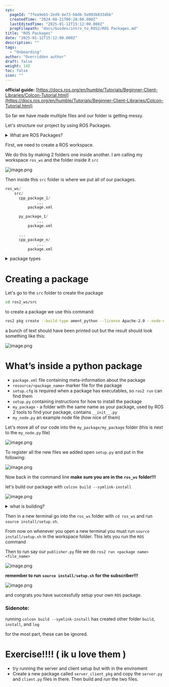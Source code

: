 ```yaml
---
sys:
  pageId: "7fea9eb5-2ed9-4e73-b6d6-5e093b833dbb"
  createdTime: "2024-08-21T00:28:00.000Z"
  lastEditedTime: "2025-01-12T15:12:00.000Z"
  propFilepath: "docs/Guides/intro_to_ROS2/ROS Packages.md"
title: "ROS Packages"
date: "2025-01-12T15:12:00.000Z"
description: ""
tags:
  - "Onboarding"
author: "Overridden author"
draft: false
weight: 145
toc: false
icon: ""
---
```


**official guide:** [https://docs.ros.org/en/humble/Tutorials/Beginner-Client-Libraries/Colcon-Tutorial.html](https://docs.ros.org/en/humble/Tutorials/Beginner-Client-Libraries/Colcon-Tutorial.html)

So far we have made multiple files and our folder is getting messy.

Let's structure our project by using ROS Packages.

<details>

<summary>What are ROS Packages?</summary>

ROS Packages are, as the name implies, packages of code that are highly sharable between ROS developers.

They consist of a folder, `package.xml` file, and source code

```python
      cpp_package_1/
		      ... imagine much code files here ..
          package.xml
```

</details>

First, we need to create a ROS workspace.

We do this by making 2 folders one inside another. I am calling my workspace `ros_ws` and the folder inside it `src`

![image.png](https://prod-files-secure.s3.us-west-2.amazonaws.com/d518164a-d88e-44d1-a4ee-3adb3bd8bce0/70706947-fd18-4537-a67b-e12946812d31/image.png?X-Amz-Algorithm=AWS4-HMAC-SHA256&X-Amz-Content-Sha256=UNSIGNED-PAYLOAD&X-Amz-Credential=ASIAZI2LB466QI557H32%2F20250425%2Fus-west-2%2Fs3%2Faws4_request&X-Amz-Date=20250425T041059Z&X-Amz-Expires=3600&X-Amz-Security-Token=IQoJb3JpZ2luX2VjEIz%2F%2F%2F%2F%2F%2F%2F%2F%2F%2FwEaCXVzLXdlc3QtMiJHMEUCIQDFrJgDT8v%2BFsbIhDBstnHYNhuTp%2B1HJjKrmi%2FnGQNbTAIgHeku63VZ0%2BCAWyaynW5Hj55y%2BGB%2BOmYZ%2FI1qcNDTw3Uq%2FwMIJRAAGgw2Mzc0MjMxODM4MDUiDFYYVFFNCfZPcNfofCrcAzm9h360jw1e798xpe%2FKX9RJkbh9X6%2Be2eQA%2FBqpfOPOa%2Fb6A28q3QV2ucTKIioWyb3zs0VuI3w1NneKofam2Q3kZAhvtfParGJIkjGURqxe5H4GUhSfHb%2BxIIqzhU%2BgAtU%2BXizKCNaX%2FgQ54AMAbLqZ98ZX1%2BDQGvZ0DyBzyASK8ljgoqrUnzsGdo0lct9ktnZCQi0u%2BZmtbM2z62Dqi%2BRWSTRTXnKLToAdVWNv6h6K96YBs%2BUFV5aZHJSSfzHKQJLcdvbBMOKGraCIYgKSlgnCO%2FgdCFncS2fShN%2B8w2IrELX0%2BixOjTCOwMxi%2FbaEq8uhNnvLgZBF0hm90zD0rh4CtUDfZI2m%2BOc9dSrQzBoV92yrC7P69P3IregcyHgLV%2FK3euE4J7a5fzOAmLT5o5i1QeHkhe47gDhPaBCq2i0T04zeDC8hl1HOX4o3oHuBMh26w1ScdF8hNhPFlPb8lvs8mdmoaoysSa3o026NrpJdoTuDwF9eVrmBFGqRi2JXcFrVV2BZjI4vs1gBW2dXBDpKE89pbBXRSY4jBNy%2F9BzoVJqZC%2BIOZvY%2BXPCelLQZB0HP%2B3x5DDvWXAOJRQKxbobwZfU40WqM40lhAoE4rs1x9OYcK3Rn53X6o952MOKVrMAGOqUB2zlnhA3%2F%2FERrlO%2FdK7sBoDqKFY8twIBjN0GNRxBuEMnwrU9kvsZYxjLU6eWkFUq3BMXcuG0jk7%2BP8rgg0P%2BiNVT9BubozqYVUh5UrF4BgTzx9ub1P4AnhACG%2BoD3xM7bBZsHDfY7AI7FLzrNtij7JlGqhbPfK%2B9CKpgMUMqbwKeRoer%2FTitrsED%2FsPjf7oPGJzw6a1oxUEsDAiypyXt1vWJKWZ9n&X-Amz-Signature=476f5d1b743f02eecb7a1b9d15388d6a4c3e935b114a4719e9cf7c9764a171f3&X-Amz-SignedHeaders=host&x-id=GetObject)

Then inside this `src` folder is where we put all of our packages.

```python
ros_ws/
    src/
      cpp_package_1/
		      ...
          package.xml

      py_package_1/
		      ...
          package.xml

      ...
      cpp_package_n/
		      ...
          package.xml

```

<details>

<summary>package types</summary>

packages can be either `C++` or python.

the intern file structure is different for each but for this guide we will stick to creating python packages

</details>

# Creating a package

Let's go to the `src` folder to create the package

```bash
cd ros2_ws/src
```

to create a package we use this command:

```bash
ros2 pkg create --build-type ament_python --license Apache-2.0 --node-name my_node my_package
```

a bunch of text should have been printed out but the result should look something like this:

![image.png](https://prod-files-secure.s3.us-west-2.amazonaws.com/d518164a-d88e-44d1-a4ee-3adb3bd8bce0/e6cf1e3f-8512-4a3e-b131-079f800bf3e8/image.png?X-Amz-Algorithm=AWS4-HMAC-SHA256&X-Amz-Content-Sha256=UNSIGNED-PAYLOAD&X-Amz-Credential=ASIAZI2LB466QI557H32%2F20250425%2Fus-west-2%2Fs3%2Faws4_request&X-Amz-Date=20250425T041059Z&X-Amz-Expires=3600&X-Amz-Security-Token=IQoJb3JpZ2luX2VjEIz%2F%2F%2F%2F%2F%2F%2F%2F%2F%2FwEaCXVzLXdlc3QtMiJHMEUCIQDFrJgDT8v%2BFsbIhDBstnHYNhuTp%2B1HJjKrmi%2FnGQNbTAIgHeku63VZ0%2BCAWyaynW5Hj55y%2BGB%2BOmYZ%2FI1qcNDTw3Uq%2FwMIJRAAGgw2Mzc0MjMxODM4MDUiDFYYVFFNCfZPcNfofCrcAzm9h360jw1e798xpe%2FKX9RJkbh9X6%2Be2eQA%2FBqpfOPOa%2Fb6A28q3QV2ucTKIioWyb3zs0VuI3w1NneKofam2Q3kZAhvtfParGJIkjGURqxe5H4GUhSfHb%2BxIIqzhU%2BgAtU%2BXizKCNaX%2FgQ54AMAbLqZ98ZX1%2BDQGvZ0DyBzyASK8ljgoqrUnzsGdo0lct9ktnZCQi0u%2BZmtbM2z62Dqi%2BRWSTRTXnKLToAdVWNv6h6K96YBs%2BUFV5aZHJSSfzHKQJLcdvbBMOKGraCIYgKSlgnCO%2FgdCFncS2fShN%2B8w2IrELX0%2BixOjTCOwMxi%2FbaEq8uhNnvLgZBF0hm90zD0rh4CtUDfZI2m%2BOc9dSrQzBoV92yrC7P69P3IregcyHgLV%2FK3euE4J7a5fzOAmLT5o5i1QeHkhe47gDhPaBCq2i0T04zeDC8hl1HOX4o3oHuBMh26w1ScdF8hNhPFlPb8lvs8mdmoaoysSa3o026NrpJdoTuDwF9eVrmBFGqRi2JXcFrVV2BZjI4vs1gBW2dXBDpKE89pbBXRSY4jBNy%2F9BzoVJqZC%2BIOZvY%2BXPCelLQZB0HP%2B3x5DDvWXAOJRQKxbobwZfU40WqM40lhAoE4rs1x9OYcK3Rn53X6o952MOKVrMAGOqUB2zlnhA3%2F%2FERrlO%2FdK7sBoDqKFY8twIBjN0GNRxBuEMnwrU9kvsZYxjLU6eWkFUq3BMXcuG0jk7%2BP8rgg0P%2BiNVT9BubozqYVUh5UrF4BgTzx9ub1P4AnhACG%2BoD3xM7bBZsHDfY7AI7FLzrNtij7JlGqhbPfK%2B9CKpgMUMqbwKeRoer%2FTitrsED%2FsPjf7oPGJzw6a1oxUEsDAiypyXt1vWJKWZ9n&X-Amz-Signature=50fcddea6b693a853efe360dbbee04db2956726e810ecc740ffcfbd21ba2f95d&X-Amz-SignedHeaders=host&x-id=GetObject)

# What’s inside a python package

- `package.xml` file containing meta-information about the package
- `resource/<package_name>` marker file for the package
- `setup.cfg` is required when a package has executables, so `ros2 run` can find them
- `setup.py` containing instructions for how to install the package
- `my_package` - a folder with the same name as your package, used by ROS 2 tools to find your package, contains `__init__.py`
- `my_node.py` an example node file (how nice of them)

Let's move all of our code into the `my_package/my_package` folder (this is next to the `my_node.py` file)

![image.png](https://prod-files-secure.s3.us-west-2.amazonaws.com/d518164a-d88e-44d1-a4ee-3adb3bd8bce0/9ce58f11-0da9-4d3e-b86d-506a9685d378/image.png?X-Amz-Algorithm=AWS4-HMAC-SHA256&X-Amz-Content-Sha256=UNSIGNED-PAYLOAD&X-Amz-Credential=ASIAZI2LB466QI557H32%2F20250425%2Fus-west-2%2Fs3%2Faws4_request&X-Amz-Date=20250425T041059Z&X-Amz-Expires=3600&X-Amz-Security-Token=IQoJb3JpZ2luX2VjEIz%2F%2F%2F%2F%2F%2F%2F%2F%2F%2FwEaCXVzLXdlc3QtMiJHMEUCIQDFrJgDT8v%2BFsbIhDBstnHYNhuTp%2B1HJjKrmi%2FnGQNbTAIgHeku63VZ0%2BCAWyaynW5Hj55y%2BGB%2BOmYZ%2FI1qcNDTw3Uq%2FwMIJRAAGgw2Mzc0MjMxODM4MDUiDFYYVFFNCfZPcNfofCrcAzm9h360jw1e798xpe%2FKX9RJkbh9X6%2Be2eQA%2FBqpfOPOa%2Fb6A28q3QV2ucTKIioWyb3zs0VuI3w1NneKofam2Q3kZAhvtfParGJIkjGURqxe5H4GUhSfHb%2BxIIqzhU%2BgAtU%2BXizKCNaX%2FgQ54AMAbLqZ98ZX1%2BDQGvZ0DyBzyASK8ljgoqrUnzsGdo0lct9ktnZCQi0u%2BZmtbM2z62Dqi%2BRWSTRTXnKLToAdVWNv6h6K96YBs%2BUFV5aZHJSSfzHKQJLcdvbBMOKGraCIYgKSlgnCO%2FgdCFncS2fShN%2B8w2IrELX0%2BixOjTCOwMxi%2FbaEq8uhNnvLgZBF0hm90zD0rh4CtUDfZI2m%2BOc9dSrQzBoV92yrC7P69P3IregcyHgLV%2FK3euE4J7a5fzOAmLT5o5i1QeHkhe47gDhPaBCq2i0T04zeDC8hl1HOX4o3oHuBMh26w1ScdF8hNhPFlPb8lvs8mdmoaoysSa3o026NrpJdoTuDwF9eVrmBFGqRi2JXcFrVV2BZjI4vs1gBW2dXBDpKE89pbBXRSY4jBNy%2F9BzoVJqZC%2BIOZvY%2BXPCelLQZB0HP%2B3x5DDvWXAOJRQKxbobwZfU40WqM40lhAoE4rs1x9OYcK3Rn53X6o952MOKVrMAGOqUB2zlnhA3%2F%2FERrlO%2FdK7sBoDqKFY8twIBjN0GNRxBuEMnwrU9kvsZYxjLU6eWkFUq3BMXcuG0jk7%2BP8rgg0P%2BiNVT9BubozqYVUh5UrF4BgTzx9ub1P4AnhACG%2BoD3xM7bBZsHDfY7AI7FLzrNtij7JlGqhbPfK%2B9CKpgMUMqbwKeRoer%2FTitrsED%2FsPjf7oPGJzw6a1oxUEsDAiypyXt1vWJKWZ9n&X-Amz-Signature=b7d413b47bc844ad396f566c4b934239329b7e77c4cee7a2a66e517c3854d2e6&X-Amz-SignedHeaders=host&x-id=GetObject)

To register all the new files we added open `setup.py` and put in the following:

![image.png](https://prod-files-secure.s3.us-west-2.amazonaws.com/d518164a-d88e-44d1-a4ee-3adb3bd8bce0/1cd7c262-4cae-4496-9d75-c178537d24a2/image.png?X-Amz-Algorithm=AWS4-HMAC-SHA256&X-Amz-Content-Sha256=UNSIGNED-PAYLOAD&X-Amz-Credential=ASIAZI2LB466QI557H32%2F20250425%2Fus-west-2%2Fs3%2Faws4_request&X-Amz-Date=20250425T041059Z&X-Amz-Expires=3600&X-Amz-Security-Token=IQoJb3JpZ2luX2VjEIz%2F%2F%2F%2F%2F%2F%2F%2F%2F%2FwEaCXVzLXdlc3QtMiJHMEUCIQDFrJgDT8v%2BFsbIhDBstnHYNhuTp%2B1HJjKrmi%2FnGQNbTAIgHeku63VZ0%2BCAWyaynW5Hj55y%2BGB%2BOmYZ%2FI1qcNDTw3Uq%2FwMIJRAAGgw2Mzc0MjMxODM4MDUiDFYYVFFNCfZPcNfofCrcAzm9h360jw1e798xpe%2FKX9RJkbh9X6%2Be2eQA%2FBqpfOPOa%2Fb6A28q3QV2ucTKIioWyb3zs0VuI3w1NneKofam2Q3kZAhvtfParGJIkjGURqxe5H4GUhSfHb%2BxIIqzhU%2BgAtU%2BXizKCNaX%2FgQ54AMAbLqZ98ZX1%2BDQGvZ0DyBzyASK8ljgoqrUnzsGdo0lct9ktnZCQi0u%2BZmtbM2z62Dqi%2BRWSTRTXnKLToAdVWNv6h6K96YBs%2BUFV5aZHJSSfzHKQJLcdvbBMOKGraCIYgKSlgnCO%2FgdCFncS2fShN%2B8w2IrELX0%2BixOjTCOwMxi%2FbaEq8uhNnvLgZBF0hm90zD0rh4CtUDfZI2m%2BOc9dSrQzBoV92yrC7P69P3IregcyHgLV%2FK3euE4J7a5fzOAmLT5o5i1QeHkhe47gDhPaBCq2i0T04zeDC8hl1HOX4o3oHuBMh26w1ScdF8hNhPFlPb8lvs8mdmoaoysSa3o026NrpJdoTuDwF9eVrmBFGqRi2JXcFrVV2BZjI4vs1gBW2dXBDpKE89pbBXRSY4jBNy%2F9BzoVJqZC%2BIOZvY%2BXPCelLQZB0HP%2B3x5DDvWXAOJRQKxbobwZfU40WqM40lhAoE4rs1x9OYcK3Rn53X6o952MOKVrMAGOqUB2zlnhA3%2F%2FERrlO%2FdK7sBoDqKFY8twIBjN0GNRxBuEMnwrU9kvsZYxjLU6eWkFUq3BMXcuG0jk7%2BP8rgg0P%2BiNVT9BubozqYVUh5UrF4BgTzx9ub1P4AnhACG%2BoD3xM7bBZsHDfY7AI7FLzrNtij7JlGqhbPfK%2B9CKpgMUMqbwKeRoer%2FTitrsED%2FsPjf7oPGJzw6a1oxUEsDAiypyXt1vWJKWZ9n&X-Amz-Signature=e10fb133a2ebcef5e237a3634efcdc4f7cb9ba190bfab0eed7192afcc8e0f78d&X-Amz-SignedHeaders=host&x-id=GetObject)

Now back in the command line **make sure you are in the** **`ros_ws`** **folder!!!**

let's build our package with `colcon build --symlink-install`

![image.png](https://prod-files-secure.s3.us-west-2.amazonaws.com/d518164a-d88e-44d1-a4ee-3adb3bd8bce0/2f2a0d27-b173-48fd-b189-5f5c0ce65619/image.png?X-Amz-Algorithm=AWS4-HMAC-SHA256&X-Amz-Content-Sha256=UNSIGNED-PAYLOAD&X-Amz-Credential=ASIAZI2LB466QI557H32%2F20250425%2Fus-west-2%2Fs3%2Faws4_request&X-Amz-Date=20250425T041059Z&X-Amz-Expires=3600&X-Amz-Security-Token=IQoJb3JpZ2luX2VjEIz%2F%2F%2F%2F%2F%2F%2F%2F%2F%2FwEaCXVzLXdlc3QtMiJHMEUCIQDFrJgDT8v%2BFsbIhDBstnHYNhuTp%2B1HJjKrmi%2FnGQNbTAIgHeku63VZ0%2BCAWyaynW5Hj55y%2BGB%2BOmYZ%2FI1qcNDTw3Uq%2FwMIJRAAGgw2Mzc0MjMxODM4MDUiDFYYVFFNCfZPcNfofCrcAzm9h360jw1e798xpe%2FKX9RJkbh9X6%2Be2eQA%2FBqpfOPOa%2Fb6A28q3QV2ucTKIioWyb3zs0VuI3w1NneKofam2Q3kZAhvtfParGJIkjGURqxe5H4GUhSfHb%2BxIIqzhU%2BgAtU%2BXizKCNaX%2FgQ54AMAbLqZ98ZX1%2BDQGvZ0DyBzyASK8ljgoqrUnzsGdo0lct9ktnZCQi0u%2BZmtbM2z62Dqi%2BRWSTRTXnKLToAdVWNv6h6K96YBs%2BUFV5aZHJSSfzHKQJLcdvbBMOKGraCIYgKSlgnCO%2FgdCFncS2fShN%2B8w2IrELX0%2BixOjTCOwMxi%2FbaEq8uhNnvLgZBF0hm90zD0rh4CtUDfZI2m%2BOc9dSrQzBoV92yrC7P69P3IregcyHgLV%2FK3euE4J7a5fzOAmLT5o5i1QeHkhe47gDhPaBCq2i0T04zeDC8hl1HOX4o3oHuBMh26w1ScdF8hNhPFlPb8lvs8mdmoaoysSa3o026NrpJdoTuDwF9eVrmBFGqRi2JXcFrVV2BZjI4vs1gBW2dXBDpKE89pbBXRSY4jBNy%2F9BzoVJqZC%2BIOZvY%2BXPCelLQZB0HP%2B3x5DDvWXAOJRQKxbobwZfU40WqM40lhAoE4rs1x9OYcK3Rn53X6o952MOKVrMAGOqUB2zlnhA3%2F%2FERrlO%2FdK7sBoDqKFY8twIBjN0GNRxBuEMnwrU9kvsZYxjLU6eWkFUq3BMXcuG0jk7%2BP8rgg0P%2BiNVT9BubozqYVUh5UrF4BgTzx9ub1P4AnhACG%2BoD3xM7bBZsHDfY7AI7FLzrNtij7JlGqhbPfK%2B9CKpgMUMqbwKeRoer%2FTitrsED%2FsPjf7oPGJzw6a1oxUEsDAiypyXt1vWJKWZ9n&X-Amz-Signature=ef67823b290aa51193b681c5287820c460cb62a30a04c7101b3b142c797cc8c5&X-Amz-SignedHeaders=host&x-id=GetObject)

<details>

<summary>what is building?</summary>

if you are a CS major at Rose-Hulman you will learn the answer to this in CSSE132

but TLDR; is it combines all the code files into one program that can be run easily 

</details>

Then in a new terminal go into the `ros_ws` folder with `cd ros_ws` and run `source install/setup.sh`. 

From now on whenever you open a new terminal you must run `source install/setup.sh` in the workspace folder. This lets you run the `ROS` command

Then to run say our `publisher.py` file we do `ros2 run <package name> <file_name>`

![image.png](https://prod-files-secure.s3.us-west-2.amazonaws.com/d518164a-d88e-44d1-a4ee-3adb3bd8bce0/4f4b1219-3a44-4632-aa0a-ce3471699f59/image.png?X-Amz-Algorithm=AWS4-HMAC-SHA256&X-Amz-Content-Sha256=UNSIGNED-PAYLOAD&X-Amz-Credential=ASIAZI2LB466QI557H32%2F20250425%2Fus-west-2%2Fs3%2Faws4_request&X-Amz-Date=20250425T041059Z&X-Amz-Expires=3600&X-Amz-Security-Token=IQoJb3JpZ2luX2VjEIz%2F%2F%2F%2F%2F%2F%2F%2F%2F%2FwEaCXVzLXdlc3QtMiJHMEUCIQDFrJgDT8v%2BFsbIhDBstnHYNhuTp%2B1HJjKrmi%2FnGQNbTAIgHeku63VZ0%2BCAWyaynW5Hj55y%2BGB%2BOmYZ%2FI1qcNDTw3Uq%2FwMIJRAAGgw2Mzc0MjMxODM4MDUiDFYYVFFNCfZPcNfofCrcAzm9h360jw1e798xpe%2FKX9RJkbh9X6%2Be2eQA%2FBqpfOPOa%2Fb6A28q3QV2ucTKIioWyb3zs0VuI3w1NneKofam2Q3kZAhvtfParGJIkjGURqxe5H4GUhSfHb%2BxIIqzhU%2BgAtU%2BXizKCNaX%2FgQ54AMAbLqZ98ZX1%2BDQGvZ0DyBzyASK8ljgoqrUnzsGdo0lct9ktnZCQi0u%2BZmtbM2z62Dqi%2BRWSTRTXnKLToAdVWNv6h6K96YBs%2BUFV5aZHJSSfzHKQJLcdvbBMOKGraCIYgKSlgnCO%2FgdCFncS2fShN%2B8w2IrELX0%2BixOjTCOwMxi%2FbaEq8uhNnvLgZBF0hm90zD0rh4CtUDfZI2m%2BOc9dSrQzBoV92yrC7P69P3IregcyHgLV%2FK3euE4J7a5fzOAmLT5o5i1QeHkhe47gDhPaBCq2i0T04zeDC8hl1HOX4o3oHuBMh26w1ScdF8hNhPFlPb8lvs8mdmoaoysSa3o026NrpJdoTuDwF9eVrmBFGqRi2JXcFrVV2BZjI4vs1gBW2dXBDpKE89pbBXRSY4jBNy%2F9BzoVJqZC%2BIOZvY%2BXPCelLQZB0HP%2B3x5DDvWXAOJRQKxbobwZfU40WqM40lhAoE4rs1x9OYcK3Rn53X6o952MOKVrMAGOqUB2zlnhA3%2F%2FERrlO%2FdK7sBoDqKFY8twIBjN0GNRxBuEMnwrU9kvsZYxjLU6eWkFUq3BMXcuG0jk7%2BP8rgg0P%2BiNVT9BubozqYVUh5UrF4BgTzx9ub1P4AnhACG%2BoD3xM7bBZsHDfY7AI7FLzrNtij7JlGqhbPfK%2B9CKpgMUMqbwKeRoer%2FTitrsED%2FsPjf7oPGJzw6a1oxUEsDAiypyXt1vWJKWZ9n&X-Amz-Signature=9ffdb3ebbb07e2c4fa125851711d8417978dfb795f34f32ff425d995a754fc44&X-Amz-SignedHeaders=host&x-id=GetObject)

**remember to run** **`source install/setup.sh`** **for the subscriber!!!**

![image.png](https://prod-files-secure.s3.us-west-2.amazonaws.com/d518164a-d88e-44d1-a4ee-3adb3bd8bce0/02121119-dad4-49ec-8356-c956108b4243/image.png?X-Amz-Algorithm=AWS4-HMAC-SHA256&X-Amz-Content-Sha256=UNSIGNED-PAYLOAD&X-Amz-Credential=ASIAZI2LB466QI557H32%2F20250425%2Fus-west-2%2Fs3%2Faws4_request&X-Amz-Date=20250425T041059Z&X-Amz-Expires=3600&X-Amz-Security-Token=IQoJb3JpZ2luX2VjEIz%2F%2F%2F%2F%2F%2F%2F%2F%2F%2FwEaCXVzLXdlc3QtMiJHMEUCIQDFrJgDT8v%2BFsbIhDBstnHYNhuTp%2B1HJjKrmi%2FnGQNbTAIgHeku63VZ0%2BCAWyaynW5Hj55y%2BGB%2BOmYZ%2FI1qcNDTw3Uq%2FwMIJRAAGgw2Mzc0MjMxODM4MDUiDFYYVFFNCfZPcNfofCrcAzm9h360jw1e798xpe%2FKX9RJkbh9X6%2Be2eQA%2FBqpfOPOa%2Fb6A28q3QV2ucTKIioWyb3zs0VuI3w1NneKofam2Q3kZAhvtfParGJIkjGURqxe5H4GUhSfHb%2BxIIqzhU%2BgAtU%2BXizKCNaX%2FgQ54AMAbLqZ98ZX1%2BDQGvZ0DyBzyASK8ljgoqrUnzsGdo0lct9ktnZCQi0u%2BZmtbM2z62Dqi%2BRWSTRTXnKLToAdVWNv6h6K96YBs%2BUFV5aZHJSSfzHKQJLcdvbBMOKGraCIYgKSlgnCO%2FgdCFncS2fShN%2B8w2IrELX0%2BixOjTCOwMxi%2FbaEq8uhNnvLgZBF0hm90zD0rh4CtUDfZI2m%2BOc9dSrQzBoV92yrC7P69P3IregcyHgLV%2FK3euE4J7a5fzOAmLT5o5i1QeHkhe47gDhPaBCq2i0T04zeDC8hl1HOX4o3oHuBMh26w1ScdF8hNhPFlPb8lvs8mdmoaoysSa3o026NrpJdoTuDwF9eVrmBFGqRi2JXcFrVV2BZjI4vs1gBW2dXBDpKE89pbBXRSY4jBNy%2F9BzoVJqZC%2BIOZvY%2BXPCelLQZB0HP%2B3x5DDvWXAOJRQKxbobwZfU40WqM40lhAoE4rs1x9OYcK3Rn53X6o952MOKVrMAGOqUB2zlnhA3%2F%2FERrlO%2FdK7sBoDqKFY8twIBjN0GNRxBuEMnwrU9kvsZYxjLU6eWkFUq3BMXcuG0jk7%2BP8rgg0P%2BiNVT9BubozqYVUh5UrF4BgTzx9ub1P4AnhACG%2BoD3xM7bBZsHDfY7AI7FLzrNtij7JlGqhbPfK%2B9CKpgMUMqbwKeRoer%2FTitrsED%2FsPjf7oPGJzw6a1oxUEsDAiypyXt1vWJKWZ9n&X-Amz-Signature=2b0ff25b19cb02c5d2dbd4ce3a49f6082c9ec5aaf3800270969492cfdba6a81f&X-Amz-SignedHeaders=host&x-id=GetObject)

and congrats you have successfully setup your own `ROS` package.

### Sidenote:

running `colcon build --symlink-install` has created other folder `build`, `install`, and `log`

for the most part, these can be ignored.

# Exercise!!!! ( ik u love them )

- try running the server and client setup but with in the enviroment
- Create a new package called `server_client_pkg` and copy the `server.py` and `client.py` files in there. Then build and run the two files.

